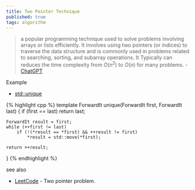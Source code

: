 ```yaml
---
title: Two Pointer Technique
published: true
tags: algorithm
---
```

> a popular programming technique used  to solve problems involving arrays or lists efficiently. It involves using two pointers (or indices) to traverse the data structure and is commonly used in problems related to searching, sorting, and subarray operations. It Typically can reduces the time complexity from $O(n^2)$ to $O(n)$ for many problems. - [ChatGPT](https://chatgpt.com/share/673a4e0a-63e8-800d-9cdd-0205872b9087)

Example
- [std::unique](https://en.cppreference.com/w/cpp/algorithm/unique)

{% highlight cpp %}
template<class ForwardIt>
ForwardIt unique(ForwardIt first, ForwardIt last)
{
    if (first == last)
        return last;
 
    ForwardIt result = first;
    while (++first != last)
        if (!(*result == *first) && ++result != first)
            *result = std::move(*first);
 
    return ++result;
}
{% endhighlight %}

see also
- [LeetCode](https://leetcode.com/problem-list/two-pointers/) - Two pointer problem.
